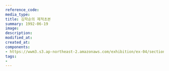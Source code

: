 ```yaml
---
reference_code:
media_type:
title: 김학순의 제적초본
summary: 1992-06-19
image:
description:
modified_at:
created_at:
components:
- https://wwm3.s3.ap-northeast-2.amazonaws.com/exhibition/ex-04/section-02/1_김학순의+제적초본.JPG
tags:
-
---
```

